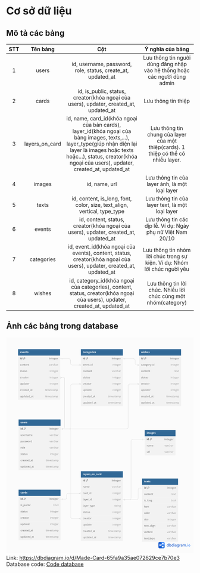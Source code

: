# Cơ sở dữ liệu 
## Mô tả các bảng 
| STT |    Tên bảng    |                                                                                                                  Cột                                                                                                                  |                                  Ý nghĩa của bảng                                  |
|:---:|:--------------:|:-------------------------------------------------------------------------------------------------------------------------------------------------------------------------------------------------------------------------------------:|:----------------------------------------------------------------------------------:|
|  1  | users          | id, username, password, role, status, create_at, updated_at                                                                                                                                                                           | Lưu thông tin người dùng đăng nhập vào hệ thống hoặc các người dùng admin          |
|  2  | cards          | id, is_public, status, creator(khóa ngoại của users), updater, created_at, updated_at                                                                                                                                                 | Lưu thông tin thiệp                                                                |
|  3  | layers_on_card | id, name, card_id(khóa ngoại của bản cards), layer_id(khóa ngoại của bảng images, texts,...), layer_type(giúp nhận diện lại layer là images hoặc texts hoặc…), status, creator(khóa ngoại của users), updater, created_at, updated_at | Lưu thông tin chung của layer của một thiệp(cards). 1 thiệp có thể có nhiều layer. |
|  4  | images         | id, name, url                                                                                                                                                                                                                         | Lưu thông tin của layer ảnh, là một loại layer                                     |
|  5  | texts          | id, content, is_long, font, color, size, text_align, vertical, type_type                                                                                                                                                              | Lưu thông tin của layer text, là một loại layer                                    |
|  6  | events         | id, content, status, creator(khóa ngoại của users), updater, created_at, updated_at                                                                                                                                                   | Lưu thông tin các dịp lễ. Ví dụ: Ngày phụ nữ Việt Nam 20/10                        |
|  7  | categories     | id, event_id(khóa ngoại của events), content, status, creator(khóa ngoại của users), updater, created_at, updated_at                                                                                                                  | Lưu thông tin nhóm lời chúc trong sự kiện. Ví dụ: Nhóm lời chúc người yêu          |
|  8  | wishes         | id, category_id(khóa ngoại của categories), content, status, creator(khóa ngoại của users), updater, created_at, updated_at                                                                                                           | Lưu thông tin lời chúc. Nhiều lời chúc cùng một nhóm(category)                     |
## Ảnh các bảng trong database
![image database](./db/design/Made%20Card.png)
Link: https://dbdiagram.io/d/Made-Card-65fa9a35ae072629ce7b70e3
Database code: [Code database](./db/design/database.md)